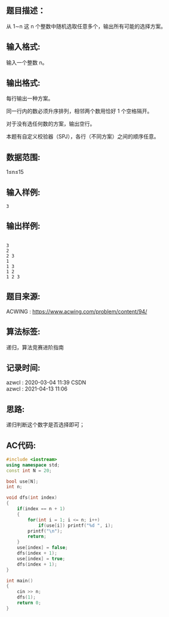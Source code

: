 ## 题目描述：
从 1∼n 这 n 个整数中随机选取任意多个，输出所有可能的选择方案。  

## 输入格式:
输入一个整数 n。

## 输出格式:
每行输出一种方案。

同一行内的数必须升序排列，相邻两个数用恰好 1 个空格隔开。

对于没有选任何数的方案，输出空行。

本题有自定义校验器（SPJ），各行（不同方案）之间的顺序任意。

## 数据范围:
1≤n≤15

## 输入样例:
```
3
```

## 输出样例:
```

3
2
2 3
1
1 3
1 2
1 2 3
```

## 题目来源:
ACWING : https://www.acwing.com/problem/content/94/

## 算法标签:
递归，算法竞赛进阶指南

## 记录时间:
azwcl : 2020-03-04 11:39 CSDN  
azwcl : 2021-04-13 11:06

## 思路:
递归判断这个数字是否选择即可；

## AC代码:
```cpp
#include <iostream>
using namespace std;
const int N = 20;

bool use[N];
int n;

void dfs(int index)
{
    if(index == n + 1)
    {
        for(int i = 1; i <= n; i++) 
            if(use[i]) printf("%d ", i);
        printf("\n");
        return;
    }
    use[index] = false;
    dfs(index + 1);
    use[index] = true;
    dfs(index + 1);
}

int main()
{
    cin >> n;
    dfs(1);
    return 0;
}
```